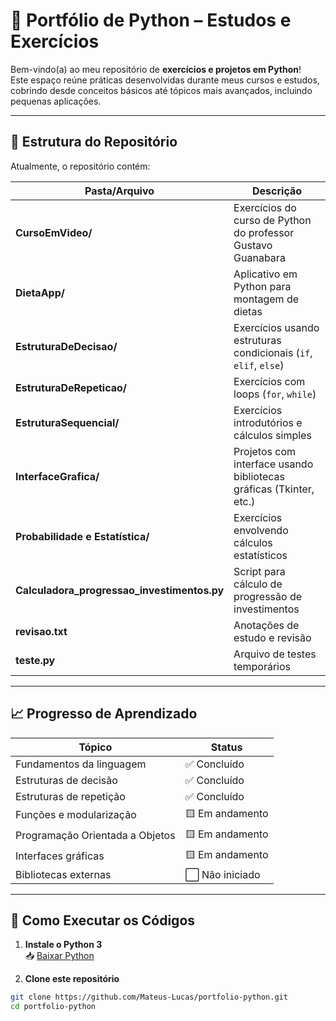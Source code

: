 # 🐍 Portfólio de Python – Estudos e Exercícios

Bem-vindo(a) ao meu repositório de **exercícios e projetos em Python**!  
Este espaço reúne práticas desenvolvidas durante meus cursos e estudos, cobrindo desde conceitos básicos até tópicos mais avançados, incluindo pequenas aplicações.

---

## 📂 Estrutura do Repositório

Atualmente, o repositório contém:

| Pasta/Arquivo | Descrição |
|---------------|-----------|
| **CursoEmVideo/** | Exercícios do curso de Python do professor Gustavo Guanabara |
| **DietaApp/** | Aplicativo em Python para montagem de dietas |
| **EstruturaDeDecisao/** | Exercícios usando estruturas condicionais (`if`, `elif`, `else`) |
| **EstruturaDeRepeticao/** | Exercícios com loops (`for`, `while`) |
| **EstruturaSequencial/** | Exercícios introdutórios e cálculos simples |
| **InterfaceGrafica/** | Projetos com interface usando bibliotecas gráficas (Tkinter, etc.) |
| **Probabilidade e Estatística/** | Exercícios envolvendo cálculos estatísticos |
| **Calculadora_progressao_investimentos.py** | Script para cálculo de progressão de investimentos |
| **revisao.txt** | Anotações de estudo e revisão |
| **teste.py** | Arquivo de testes temporários |

---

## 📈 Progresso de Aprendizado

| Tópico | Status |
|--------|--------|
| Fundamentos da linguagem | ✅ Concluído |
| Estruturas de decisão | ✅ Concluído |
| Estruturas de repetição | ✅ Concluído |
| Funções e modularização | 🟨 Em andamento |
| Programação Orientada a Objetos | 🟨 Em andamento |
| Interfaces gráficas | 🟨 Em andamento |
| Bibliotecas externas | ⬜ Não iniciado |

---

## 🚀 Como Executar os Códigos

1. **Instale o Python 3**  
   📥 [Baixar Python](https://www.python.org/downloads/)

2. **Clone este repositório**
```bash
git clone https://github.com/Mateus-Lucas/portfolio-python.git
cd portfolio-python
